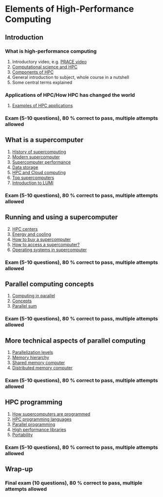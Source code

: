 # Elements of High-Performance Computing

## Introduction
### What is high-performance computing

1. Introductory video, e.g. [PRACE video](https://youtu.be/mJ3tvjVkCcI)
2. [Computational science and HPC](intro/how-hpc-has-changed-the-world.md)
3. [Components of HPC](intro/components-of-hpc.md)
4. General introduction to subject, whole course in a nutshell
5. Some central terms explained

### Applications of HPC/How HPC has changed the world
1. [Examples of HPC applications](intro/applications.md)

### Exam (5-10 questions), 80 % correct to pass, multiple attempts allowed

## What is a supercomputer

1. [History of supercomputing](supercomputer/history.md)
1. [Modern supercomputer](supercomputer/modern-supercomputer.md)
6. [Supercomputer performance](supercomputer/supercomputer_performance.md)
3. [Data storage](supercomputer/storage.md)
8. [HPC and Cloud computing](supercomputer/cloud_vs_traditional.md)
10. [Top supercomputers](supercomputer/top-systems.md)
11. [Introduction to LUMI](supercomputer/introduction-to-lumi.md)

### Exam (5-10 questions), 80 % correct to pass, multiple attempts allowed

## Running and using a supercomputer

2. [HPC centers](running-supercomputer/computing-center.md)
3. [Energy and cooling](running-supercomputer/energy-cooling.md)
4. [How to buy a supercomputer](running-supercomputer/procurement.md)
5. [How to access a supercomputer?](running-supercomputer/how-to-use.md)
6. [Operating systems in supercomputer](running-supercomputer/operating_systems.md) 

### Exam (5-10 questions), 80 % correct to pass, multiple attempts allowed

## Parallel computing concepts

1. [Computing in parallel](parallel-computing-concepts/basic-idea.md)
1. [Concepts](parallel-computing-concepts/concepts.md)
1. [Parallel sum](parallel-computing-concepts/parallel-sum.md)

### Exam (5-10 questions), 80 % correct to pass, multiple attempts allowed

## More technical aspects of parallel computing

1. [Parallelization levels](parallel-computing-technical/hierarchy_parallelism.md)
1. [Memory hierarchy](parallel-computing-technical/memory_hierarchy.md)
1. [Shared memory computer](parallel-computing-technical/shared_memory.md)
1. [Distributed memory computer](parallel-computing-technical/distribute_memory.md)

### Exam (5-10 questions), 80 % correct to pass, multiple attempts allowed

## HPC programming

1. [How supercomputers are programmed](hpc-programming/overview.md)
2. [HPC programming languages](hpc-programming/languages.md)
3. [Parallel programming](hpc-programming/parallel-programming.md)
4. [High performance libraries](hpc-programming/libraries.md)
5. [Portability](hpc-programming/portability.md)

### Exam (5-10 questions), 80 % correct to pass, multiple attempts allowed

## Wrap-up

### Final exam (10 questions), 80 % correct to pass, multiple attempts allowed
